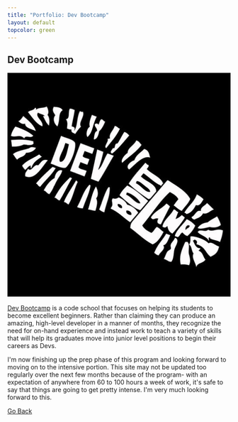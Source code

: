 ```yaml
---
title: "Portfolio: Dev Bootcamp"
layout: default
topcolor: green
---
```


## Dev Bootcamp

![Dev Bootcamp logo](/img/dev-bootcamp.jpg)

[Dev Bootcamp](http://devbootcamp.com/) is a code school that focuses on helping its students to become excellent beginners. Rather than claiming they can produce an amazing, high-level developer in a manner of months, they recognize the need for on-hand experience and instead work to teach a variety of skills that will help its graduates move into junior level positions to begin their careers as Devs.

I'm now finishing up the prep phase of this program and looking forward to moving on to the intensive portion. This site may not be updated too regularly over the next few months because of the program- with an expectation of anywhere from 60 to 100 hours a week of work, it's safe to say that things are going to get pretty intense. I'm very much looking forward to this.

[Go Back](/portfolio/)